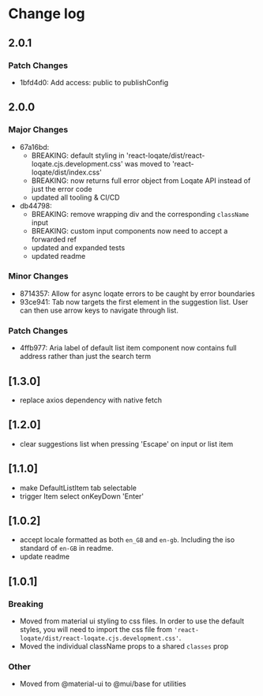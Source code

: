 # Change log

## 2.0.1

### Patch Changes

- 1bfd4d0: Add access: public to publishConfig

## 2.0.0

### Major Changes

- 67a16bd:
  - BREAKING: default styling in 'react-loqate/dist/react-loqate.cjs.development.css' was moved to 'react-loqate/dist/index.css'
  - BREAKING: now returns full error object from Loqate API instead of just the error code
  - updated all tooling & CI/CD
- db44798:
  - BREAKING: remove wrapping div and the corresponding `className` input
  - BREAKING: custom input components now need to accept a forwarded ref
  - updated and expanded tests
  - updated readme

### Minor Changes

- 8714357: Allow for async loqate errors to be caught by error boundaries
- 93ce941: Tab now targets the first element in the suggestion list. User can then use arrow keys to navigate through list.

### Patch Changes

- 4ffb977: Aria label of default list item component now contains full address rather than just the search term

## [1.3.0]

- replace axios dependency with native fetch

## [1.2.0]

- clear suggestions list when pressing 'Escape' on input or list item

## [1.1.0]

- make DefaultListItem tab selectable
- trigger Item select onKeyDown 'Enter'

## [1.0.2]

- accept locale formatted as both `en_GB` and `en-gb`. Including the iso standard of `en-GB` in readme.
- update readme

## [1.0.1]

### Breaking

- Moved from material ui styling to css files. In order to use the default styles, you will need to import the css file from `'react-loqate/dist/react-loqate.cjs.development.css'`.
- Moved the individual className props to a shared `classes` prop

### Other

- Moved from @material-ui to @mui/base for utilities

